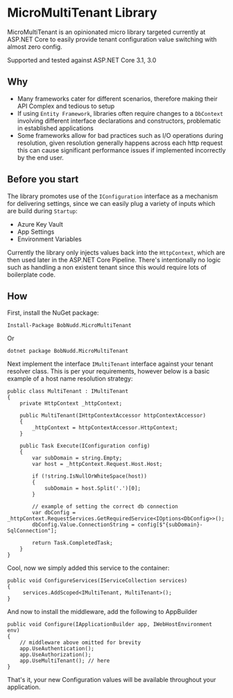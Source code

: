 # MicroMultiTenant Library

MicroMultiTenant is an opinionated micro library targeted currently at ASP.NET Core to easily provide tenant configuration value switching with almost zero config. 

Supported and tested against ASP.NET Core 3.1, 3.0

## Why
* Many frameworks cater for different scenarios, therefore making their API Complex and tedious to setup
* If using `Entity Framework`, libraries often require changes to a `DbContext` involving different interface declarations and constructors, problematic in established applications
* Some frameworks allow for bad practices such as I/O operations during resolution, given resolution generally happens across each http request this can cause significant performance issues if implemented incorrectly by the end user.

## Before you start

The library promotes use of the `IConfiguration` interface as a mechanism for delivering settings, since we can easily plug a variety of inputs which are build during `Startup`:

* Azure Key Vault
* App Settings
* Environment Variables

Currently the library only injects values back into the `HttpContext`, which are then used later in the ASP.NET Core Pipeline. There's intentionally no logic such as handling a non existent tenant since this would require lots of boilerplate code.

## How

First, install the NuGet package:

`Install-Package BobNudd.MicroMultiTenant`

Or 

`dotnet package BobNudd.MicroMultiTenant`

Next implement the interface `IMultiTenant` interface against your tenant resolver class. This is per your requirements, however below is a basic example of a host name resolution strategy:


    public class MultiTenant : IMultiTenant
    {
        private HttpContext _httpContext;

        public MultiTenant(IHttpContextAccessor httpContextAccessor)
        {
            _httpContext = httpContextAccessor.HttpContext;
        }

        public Task Execute(IConfiguration config)
        {
            var subDomain = string.Empty;
            var host = _httpContext.Request.Host.Host;

            if (!string.IsNullOrWhiteSpace(host))
            {
                subDomain = host.Split('.')[0];
            }

            // example of setting the correct db connection
            var dbConfig = _httpContext.RequestServices.GetRequiredService<IOptions<DbConfig>>();
            dbConfig.Value.ConnectionString = config[$"{subDomain}-SqlConnection"];

            return Task.CompletedTask;
        }
    }


Cool, now we simply added this service to the container:

    public void ConfigureServices(IServiceCollection services)
    {
         services.AddScoped<IMultiTenant, MultiTenant>();
    }
    


And now to install the middleware, add the following to AppBuilder

    public void Configure(IApplicationBuilder app, IWebHostEnvironment env) 
    {
        // middleware above omitted for brevity
        app.UseAuthentication();
        app.UseAuthorization();
        app.UseMultiTenant(); // here
    }


That's it, your new Configuration values will be available throughout your application.